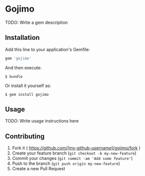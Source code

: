 # Gojimo

TODO: Write a gem description

## Installation

Add this line to your application's Gemfile:

```ruby
gem 'gojimo'
```

And then execute:

    $ bundle

Or install it yourself as:

    $ gem install gojimo

## Usage

TODO: Write usage instructions here

## Contributing

1. Fork it ( https://github.com/[my-github-username]/gojimo/fork )
2. Create your feature branch (`git checkout -b my-new-feature`)
3. Commit your changes (`git commit -am 'Add some feature'`)
4. Push to the branch (`git push origin my-new-feature`)
5. Create a new Pull Request
